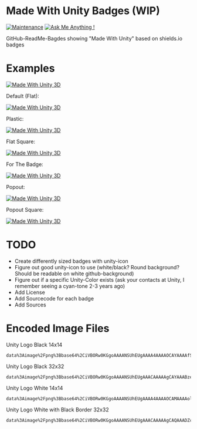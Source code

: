 # Made With Unity Badges (WIP)

[![Maintenance](https://img.shields.io/badge/Maintained%3F-yes-green.svg)](https://github.com/matthiaszarzecki/HackathonList/graphs/commit-activity) [![Ask Me Anything !](https://img.shields.io/badge/Ask%20me-anything-1abc9c.svg)](https://www.matthiaszarzecki.com)

GitHub-ReadMe-Bagdes showing "Made With Unity" based on shields.io badges

# Examples
[![Made With Unity 3D](https://img.shields.io/badge/Made%20With-Unity-blue.svg)](https://unity3d.com)


Default (Flat):

[![Made With Unity 3D](https://img.shields.io/badge/Made%20With-Unity-blue.svg?style=flat&logo=data%3Aimage%2Fpng%3Bbase64%2CiVBORw0KGgoAAAANSUhEUgAAAA4AAAAOCAMAAAAolt3jAAABklBMVEUIJCYRLjARLzEWICcbIyYcLDQdJS4dKjMdLTQeKTMeKTUeKjMeKzMeKzQeNDceNTkeNzkeODkfIy8fJi8fJjAfMDQgJzEgKDIgKTIgMTUgMjkhJjAhKDMhKTIhKTQhKzYhLDYhLDchLjUhLjYiKTAiLDciLTgjKjIjLTcjLjkkLTgnKDYnKTYnLjb%2F%2F%2F%2F%2F%2F%2F%2F%2F%2F%2F%2F%2F%2F%2F%2F%2F%2F%2F%2F%2F%2F%2F%2F%2F%2F%2F%2F%2F%2F%2F%2F%2F%2F%2F%2F%2F%2F%2F%2F%2F%2F%2F%2F%2F%2F%2F%2F%2F%2F%2F%2F%2F%2F%2F%2F%2F%2F%2F%2F%2F%2F%2F%2F%2F%2F%2F%2F%2F%2F%2F%2F%2F%2F%2F%2F%2F%2F%2F%2F%2F%2F%2F%2F%2F%2F%2F%2F%2F%2F%2F%2F%2F%2F%2F%2F%2F%2F%2F%2F%2F%2F%2F%2F%2F%2F%2F%2F%2F%2F%2F%2F%2F%2F%2F%2F%2F%2F%2F%2F%2F%2F%2F%2F%2F%2F%2F%2F%2F%2F%2F%2F%2F%2F%2F%2F%2F%2F%2F%2F%2F%2F%2F%2F%2F%2F%2F%2F%2F%2F%2F%2F%2F%2F%2F%2F%2F%2F%2F%2F%2F%2F%2F%2F%2F%2F%2F%2F%2F%2F%2F%2F%2F%2F%2F%2F%2F%2F%2F%2F%2F%2F%2F%2F%2F%2F%2F%2F%2F%2F%2F%2F%2F%2F%2F%2F%2F%2F%2F%2F%2F%2F%2F%2F%2F%2F%2F%2F%2F%2F%2F%2F%2F%2F%2F%2F%2F%2F%2F%2F%2F%2F%2F%2F%2F%2F%2F%2F%2F%2F%2F%2F%2F%2F%2F%2F%2F%2F%2F%2F%2F%2F%2F%2F%2F%2F%2F%2F%2F%2F%2F%2F%2F%2F%2F%2F%2F%2F%2F%2F%2F%2F%2F%2F%2F%2F%2F%2F%2F%2F%2F%2F%2F%2F%2F%2F%2F%2F%2F%2F%2F%2F%2F%2F%2F%2F%2F%2F%2F%2F%2F%2F%2F%2F%2F%2F%2F%2F%2F%2F%2F%2F%2F%2F%2F%2F%2F%2F%2F%2F%2F%2F%2F%2F%2F%2F%2F%2F%2F%2F%2F%2F%2F%2F%2F%2F%2F%2F%2F%2F%2F%2F%2F%2F%2F%2F%2F%2F%2F%2F%2F%2F%2F%2F%2F%2F%2F%2F%2F%2F%2F9oVHO%2FAAAAhXRSTlMAAAAAAAAAAAAAAAAAAAAAAAAAAAAAAAAAAAAAAAAAAAAAAAAAAAAAAAAAAAAAAQUGCAkMDhATFBcZGh0hIyYtNT1IS05RVFZXW1xeYWNnbG9wcXN2eHt9goaKkpWXo6usrbCztLW2ubq7vL2%2Bv8HDxsjKzNfY5OXn6%2Bzt8fP09vj5%2FP3%2BxDGH3QAAAMlJREFUeAFjUFTiZ5AWEFQ1dgwvDuIEc8WkHDJrW1tb07nBXHOb%2FPIYz7LWSgsgl8%2B9NclWjz24LrTVmUFR2b0110SE1aYhyqg%2BmkHRozXNkE2LI67KXDy7iMG7uTUnITU5s9WXhSfQi8GvtbUgMz%2BvsNVLSMbfjUHUpzVRX0VXPb7ClCujiEGSyac1xUhY1q4pwqAulkGSkdmnNd5KTiKsJqDVBcTVtLbPL410LW%2BptgRz5dUcixpbW1qzuMFcBW0dDTOnqJIQXgB6SzT11MCPiQAAAABJRU5ErkJggg%3D%3D)](https://unity3d.com)

Plastic:

[![Made With Unity 3D](https://img.shields.io/badge/Made%20With-Unity-blue.svg?style=plastic&logo=data%3Aimage%2Fpng%3Bbase64%2CiVBORw0KGgoAAAANSUhEUgAAAA4AAAAOCAMAAAAolt3jAAABklBMVEUIJCYRLjARLzEWICcbIyYcLDQdJS4dKjMdLTQeKTMeKTUeKjMeKzMeKzQeNDceNTkeNzkeODkfIy8fJi8fJjAfMDQgJzEgKDIgKTIgMTUgMjkhJjAhKDMhKTIhKTQhKzYhLDYhLDchLjUhLjYiKTAiLDciLTgjKjIjLTcjLjkkLTgnKDYnKTYnLjb%2F%2F%2F%2F%2F%2F%2F%2F%2F%2F%2F%2F%2F%2F%2F%2F%2F%2F%2F%2F%2F%2F%2F%2F%2F%2F%2F%2F%2F%2F%2F%2F%2F%2F%2F%2F%2F%2F%2F%2F%2F%2F%2F%2F%2F%2F%2F%2F%2F%2F%2F%2F%2F%2F%2F%2F%2F%2F%2F%2F%2F%2F%2F%2F%2F%2F%2F%2F%2F%2F%2F%2F%2F%2F%2F%2F%2F%2F%2F%2F%2F%2F%2F%2F%2F%2F%2F%2F%2F%2F%2F%2F%2F%2F%2F%2F%2F%2F%2F%2F%2F%2F%2F%2F%2F%2F%2F%2F%2F%2F%2F%2F%2F%2F%2F%2F%2F%2F%2F%2F%2F%2F%2F%2F%2F%2F%2F%2F%2F%2F%2F%2F%2F%2F%2F%2F%2F%2F%2F%2F%2F%2F%2F%2F%2F%2F%2F%2F%2F%2F%2F%2F%2F%2F%2F%2F%2F%2F%2F%2F%2F%2F%2F%2F%2F%2F%2F%2F%2F%2F%2F%2F%2F%2F%2F%2F%2F%2F%2F%2F%2F%2F%2F%2F%2F%2F%2F%2F%2F%2F%2F%2F%2F%2F%2F%2F%2F%2F%2F%2F%2F%2F%2F%2F%2F%2F%2F%2F%2F%2F%2F%2F%2F%2F%2F%2F%2F%2F%2F%2F%2F%2F%2F%2F%2F%2F%2F%2F%2F%2F%2F%2F%2F%2F%2F%2F%2F%2F%2F%2F%2F%2F%2F%2F%2F%2F%2F%2F%2F%2F%2F%2F%2F%2F%2F%2F%2F%2F%2F%2F%2F%2F%2F%2F%2F%2F%2F%2F%2F%2F%2F%2F%2F%2F%2F%2F%2F%2F%2F%2F%2F%2F%2F%2F%2F%2F%2F%2F%2F%2F%2F%2F%2F%2F%2F%2F%2F%2F%2F%2F%2F%2F%2F%2F%2F%2F%2F%2F%2F%2F%2F%2F%2F%2F%2F%2F%2F%2F%2F%2F%2F%2F%2F%2F%2F%2F%2F%2F%2F%2F%2F%2F%2F%2F%2F%2F%2F%2F%2F%2F%2F%2F%2F%2F%2F%2F%2F%2F%2F%2F%2F9oVHO%2FAAAAhXRSTlMAAAAAAAAAAAAAAAAAAAAAAAAAAAAAAAAAAAAAAAAAAAAAAAAAAAAAAAAAAAAAAQUGCAkMDhATFBcZGh0hIyYtNT1IS05RVFZXW1xeYWNnbG9wcXN2eHt9goaKkpWXo6usrbCztLW2ubq7vL2%2Bv8HDxsjKzNfY5OXn6%2Bzt8fP09vj5%2FP3%2BxDGH3QAAAMlJREFUeAFjUFTiZ5AWEFQ1dgwvDuIEc8WkHDJrW1tb07nBXHOb%2FPIYz7LWSgsgl8%2B9NclWjz24LrTVmUFR2b0110SE1aYhyqg%2BmkHRozXNkE2LI67KXDy7iMG7uTUnITU5s9WXhSfQi8GvtbUgMz%2BvsNVLSMbfjUHUpzVRX0VXPb7ClCujiEGSyac1xUhY1q4pwqAulkGSkdmnNd5KTiKsJqDVBcTVtLbPL410LW%2BptgRz5dUcixpbW1qzuMFcBW0dDTOnqJIQXgB6SzT11MCPiQAAAABJRU5ErkJggg%3D%3D)](https://unity3d.com)

Flat Square:

[![Made With Unity 3D](https://img.shields.io/badge/Made%20With-Unity-blue.svg?style=flat-square&logo=data%3Aimage%2Fpng%3Bbase64%2CiVBORw0KGgoAAAANSUhEUgAAAA4AAAAOCAMAAAAolt3jAAABklBMVEUIJCYRLjARLzEWICcbIyYcLDQdJS4dKjMdLTQeKTMeKTUeKjMeKzMeKzQeNDceNTkeNzkeODkfIy8fJi8fJjAfMDQgJzEgKDIgKTIgMTUgMjkhJjAhKDMhKTIhKTQhKzYhLDYhLDchLjUhLjYiKTAiLDciLTgjKjIjLTcjLjkkLTgnKDYnKTYnLjb%2F%2F%2F%2F%2F%2F%2F%2F%2F%2F%2F%2F%2F%2F%2F%2F%2F%2F%2F%2F%2F%2F%2F%2F%2F%2F%2F%2F%2F%2F%2F%2F%2F%2F%2F%2F%2F%2F%2F%2F%2F%2F%2F%2F%2F%2F%2F%2F%2F%2F%2F%2F%2F%2F%2F%2F%2F%2F%2F%2F%2F%2F%2F%2F%2F%2F%2F%2F%2F%2F%2F%2F%2F%2F%2F%2F%2F%2F%2F%2F%2F%2F%2F%2F%2F%2F%2F%2F%2F%2F%2F%2F%2F%2F%2F%2F%2F%2F%2F%2F%2F%2F%2F%2F%2F%2F%2F%2F%2F%2F%2F%2F%2F%2F%2F%2F%2F%2F%2F%2F%2F%2F%2F%2F%2F%2F%2F%2F%2F%2F%2F%2F%2F%2F%2F%2F%2F%2F%2F%2F%2F%2F%2F%2F%2F%2F%2F%2F%2F%2F%2F%2F%2F%2F%2F%2F%2F%2F%2F%2F%2F%2F%2F%2F%2F%2F%2F%2F%2F%2F%2F%2F%2F%2F%2F%2F%2F%2F%2F%2F%2F%2F%2F%2F%2F%2F%2F%2F%2F%2F%2F%2F%2F%2F%2F%2F%2F%2F%2F%2F%2F%2F%2F%2F%2F%2F%2F%2F%2F%2F%2F%2F%2F%2F%2F%2F%2F%2F%2F%2F%2F%2F%2F%2F%2F%2F%2F%2F%2F%2F%2F%2F%2F%2F%2F%2F%2F%2F%2F%2F%2F%2F%2F%2F%2F%2F%2F%2F%2F%2F%2F%2F%2F%2F%2F%2F%2F%2F%2F%2F%2F%2F%2F%2F%2F%2F%2F%2F%2F%2F%2F%2F%2F%2F%2F%2F%2F%2F%2F%2F%2F%2F%2F%2F%2F%2F%2F%2F%2F%2F%2F%2F%2F%2F%2F%2F%2F%2F%2F%2F%2F%2F%2F%2F%2F%2F%2F%2F%2F%2F%2F%2F%2F%2F%2F%2F%2F%2F%2F%2F%2F%2F%2F%2F%2F%2F%2F%2F%2F%2F%2F%2F%2F%2F%2F%2F%2F%2F%2F%2F%2F%2F%2F%2F%2F%2F%2F%2F%2F%2F%2F9oVHO%2FAAAAhXRSTlMAAAAAAAAAAAAAAAAAAAAAAAAAAAAAAAAAAAAAAAAAAAAAAAAAAAAAAAAAAAAAAQUGCAkMDhATFBcZGh0hIyYtNT1IS05RVFZXW1xeYWNnbG9wcXN2eHt9goaKkpWXo6usrbCztLW2ubq7vL2%2Bv8HDxsjKzNfY5OXn6%2Bzt8fP09vj5%2FP3%2BxDGH3QAAAMlJREFUeAFjUFTiZ5AWEFQ1dgwvDuIEc8WkHDJrW1tb07nBXHOb%2FPIYz7LWSgsgl8%2B9NclWjz24LrTVmUFR2b0110SE1aYhyqg%2BmkHRozXNkE2LI67KXDy7iMG7uTUnITU5s9WXhSfQi8GvtbUgMz%2BvsNVLSMbfjUHUpzVRX0VXPb7ClCujiEGSyac1xUhY1q4pwqAulkGSkdmnNd5KTiKsJqDVBcTVtLbPL410LW%2BptgRz5dUcixpbW1qzuMFcBW0dDTOnqJIQXgB6SzT11MCPiQAAAABJRU5ErkJggg%3D%3D)](https://unity3d.com)


For The Badge:

[![Made With Unity 3D](https://img.shields.io/badge/Made%20With-Unity-blue.svg?style=for-the-badge&logo=data%3Aimage%2Fpng%3Bbase64%2CiVBORw0KGgoAAAANSUhEUgAAAA4AAAAOCAMAAAAolt3jAAABklBMVEUIJCYRLjARLzEWICcbIyYcLDQdJS4dKjMdLTQeKTMeKTUeKjMeKzMeKzQeNDceNTkeNzkeODkfIy8fJi8fJjAfMDQgJzEgKDIgKTIgMTUgMjkhJjAhKDMhKTIhKTQhKzYhLDYhLDchLjUhLjYiKTAiLDciLTgjKjIjLTcjLjkkLTgnKDYnKTYnLjb%2F%2F%2F%2F%2F%2F%2F%2F%2F%2F%2F%2F%2F%2F%2F%2F%2F%2F%2F%2F%2F%2F%2F%2F%2F%2F%2F%2F%2F%2F%2F%2F%2F%2F%2F%2F%2F%2F%2F%2F%2F%2F%2F%2F%2F%2F%2F%2F%2F%2F%2F%2F%2F%2F%2F%2F%2F%2F%2F%2F%2F%2F%2F%2F%2F%2F%2F%2F%2F%2F%2F%2F%2F%2F%2F%2F%2F%2F%2F%2F%2F%2F%2F%2F%2F%2F%2F%2F%2F%2F%2F%2F%2F%2F%2F%2F%2F%2F%2F%2F%2F%2F%2F%2F%2F%2F%2F%2F%2F%2F%2F%2F%2F%2F%2F%2F%2F%2F%2F%2F%2F%2F%2F%2F%2F%2F%2F%2F%2F%2F%2F%2F%2F%2F%2F%2F%2F%2F%2F%2F%2F%2F%2F%2F%2F%2F%2F%2F%2F%2F%2F%2F%2F%2F%2F%2F%2F%2F%2F%2F%2F%2F%2F%2F%2F%2F%2F%2F%2F%2F%2F%2F%2F%2F%2F%2F%2F%2F%2F%2F%2F%2F%2F%2F%2F%2F%2F%2F%2F%2F%2F%2F%2F%2F%2F%2F%2F%2F%2F%2F%2F%2F%2F%2F%2F%2F%2F%2F%2F%2F%2F%2F%2F%2F%2F%2F%2F%2F%2F%2F%2F%2F%2F%2F%2F%2F%2F%2F%2F%2F%2F%2F%2F%2F%2F%2F%2F%2F%2F%2F%2F%2F%2F%2F%2F%2F%2F%2F%2F%2F%2F%2F%2F%2F%2F%2F%2F%2F%2F%2F%2F%2F%2F%2F%2F%2F%2F%2F%2F%2F%2F%2F%2F%2F%2F%2F%2F%2F%2F%2F%2F%2F%2F%2F%2F%2F%2F%2F%2F%2F%2F%2F%2F%2F%2F%2F%2F%2F%2F%2F%2F%2F%2F%2F%2F%2F%2F%2F%2F%2F%2F%2F%2F%2F%2F%2F%2F%2F%2F%2F%2F%2F%2F%2F%2F%2F%2F%2F%2F%2F%2F%2F%2F%2F%2F%2F%2F%2F%2F%2F%2F%2F%2F%2F%2F%2F%2F%2F%2F%2F%2F9oVHO%2FAAAAhXRSTlMAAAAAAAAAAAAAAAAAAAAAAAAAAAAAAAAAAAAAAAAAAAAAAAAAAAAAAAAAAAAAAQUGCAkMDhATFBcZGh0hIyYtNT1IS05RVFZXW1xeYWNnbG9wcXN2eHt9goaKkpWXo6usrbCztLW2ubq7vL2%2Bv8HDxsjKzNfY5OXn6%2Bzt8fP09vj5%2FP3%2BxDGH3QAAAMlJREFUeAFjUFTiZ5AWEFQ1dgwvDuIEc8WkHDJrW1tb07nBXHOb%2FPIYz7LWSgsgl8%2B9NclWjz24LrTVmUFR2b0110SE1aYhyqg%2BmkHRozXNkE2LI67KXDy7iMG7uTUnITU5s9WXhSfQi8GvtbUgMz%2BvsNVLSMbfjUHUpzVRX0VXPb7ClCujiEGSyac1xUhY1q4pwqAulkGSkdmnNd5KTiKsJqDVBcTVtLbPL410LW%2BptgRz5dUcixpbW1qzuMFcBW0dDTOnqJIQXgB6SzT11MCPiQAAAABJRU5ErkJggg%3D%3D)](https://unity3d.com)


Popout:

[![Made With Unity 3D](https://img.shields.io/badge/Made%20With-Unity-blue.svg?style=popout&logo=data%3Aimage%2Fpng%3Bbase64%2CiVBORw0KGgoAAAANSUhEUgAAACAAAAAgCAQAAADZc7J%2FAAADXklEQVRIx51VaUhUURQ%2BjpqlYDSa2lTaquGCkiCuWIppmFimltNo2ob%2ByvphgkJiEMUEahKW%2FyxySysbtxktB4X8oYSFWoimJimpQ%2BM2M87ybjP3vjfOG%2FfOg8e75zvfeWe79wJsR%2BzdD4enRNbmyQeos%2F3bYoIbXOdLnv%2BWqn8hIq%2B1wN0CL8nS2dtZmDot1iEzUSNI3JS%2Bm5sz3YPWk3M1mzrweGtOmqNWvp%2BMWNhuzA%2Fupk1n0Tftu7k7%2FbxPfSaptCodeGvyPGtu9V%2FtS%2BspliE0hITapK6YXP8AcAG4O0ACaNca3kMoNG412yqkivlJnXJPKQSvQNy0n1hfuRwwSCyCKlbxw6qm6CwrVXanWJBTicKgl6Mo4fH0WWxze47NtjzZxNSoSgehbDCimu6%2FHHjBPAlOoguBh4lJVLWMpterIBxZmNId3VtUuAvIPle%2FtC2dIJacfKOJz8dFmt5AQbR5aqc%2FE%2BzCKF5aZHwglUr%2FQZcuslZF05vUEM3%2Bu14ShjAm1fH86BG7tow1FQq8DGiaoZNvVJnnrhfrx38IKmjjcGjdoTaNQRMu1cOBImY0NCh%2F%2BYGukGI%2FQh2ZP4kavFa88qcQKtJa2kNs3QyFtiAy5PLQNKwdeaPIK8swr41LW%2BGjJQS5rMTujSG%2FdFxAQfeC0axJ0zrfusB%2BxEsKUjANuK7wL44iVKDg2Ok%2FHazDpEwUIjVcASdwZj3HSv4aMB261ABMEQ%2BIcBGDWnBXAZI75ulKvFjm%2Bq7qw40ZjIm1PHdacxmPInqjZkx2xrcxg1SlhAhzD%2FFfCBY%2FSAZJUE8GKXPYxOhM6zzt4qWS62l2tJxoxyHPI8jUL3cVjRNLm0JWZ%2FgdTDmfKiCAtc84cQ0EeSYDrv%2B%2BZuyuF4G3WaghIsZFzRL4sCDnMpz2DBVR4C6YwjY5i%2Bap6suZ0sEkIlyIydrvC47GALNJKcuU%2Fp3EIrB6rRPNJvJVcmeyOLH5kXwWfdVUyjJ6rXJJqPnDhlZRSIpjGUFh5zc%2BVGOHjUPeQ%2BUs%2BtS4lU%2BajL1EdfTgJsd6sIQ9zsPUuImD4jGw28QBz6FItf7uSHi%2FlTvRlXMzVVI%2B2aGeWH218bdxK%2FscCUoNE91XfTc6qNfq98x%2FSNDe4uxxiUaNEieI4h%2FlKWaUBQkICwAAAABJRU5ErkJggg%3D%3D)](https://unity3d.com)


Popout Square:

[![Made With Unity 3D](https://img.shields.io/badge/Made%20With-Unity-blue.svg?style=popout-square&logo=data%3Aimage%2Fpng%3Bbase64%2CiVBORw0KGgoAAAANSUhEUgAAACAAAAAgCAQAAADZc7J%2FAAADXklEQVRIx51VaUhUURQ%2BjpqlYDSa2lTaquGCkiCuWIppmFimltNo2ob%2ByvphgkJiEMUEahKW%2FyxySysbtxktB4X8oYSFWoimJimpQ%2BM2M87ybjP3vjfOG%2FfOg8e75zvfeWe79wJsR%2BzdD4enRNbmyQeos%2F3bYoIbXOdLnv%2BWqn8hIq%2B1wN0CL8nS2dtZmDot1iEzUSNI3JS%2Bm5sz3YPWk3M1mzrweGtOmqNWvp%2BMWNhuzA%2Fupk1n0Tftu7k7%2FbxPfSaptCodeGvyPGtu9V%2FtS%2BspliE0hITapK6YXP8AcAG4O0ACaNca3kMoNG412yqkivlJnXJPKQSvQNy0n1hfuRwwSCyCKlbxw6qm6CwrVXanWJBTicKgl6Mo4fH0WWxze47NtjzZxNSoSgehbDCimu6%2FHHjBPAlOoguBh4lJVLWMpterIBxZmNId3VtUuAvIPle%2FtC2dIJacfKOJz8dFmt5AQbR5aqc%2FE%2BzCKF5aZHwglUr%2FQZcuslZF05vUEM3%2Bu14ShjAm1fH86BG7tow1FQq8DGiaoZNvVJnnrhfrx38IKmjjcGjdoTaNQRMu1cOBImY0NCh%2F%2BYGukGI%2FQh2ZP4kavFa88qcQKtJa2kNs3QyFtiAy5PLQNKwdeaPIK8swr41LW%2BGjJQS5rMTujSG%2FdFxAQfeC0axJ0zrfusB%2BxEsKUjANuK7wL44iVKDg2Ok%2FHazDpEwUIjVcASdwZj3HSv4aMB261ABMEQ%2BIcBGDWnBXAZI75ulKvFjm%2Bq7qw40ZjIm1PHdacxmPInqjZkx2xrcxg1SlhAhzD%2FFfCBY%2FSAZJUE8GKXPYxOhM6zzt4qWS62l2tJxoxyHPI8jUL3cVjRNLm0JWZ%2FgdTDmfKiCAtc84cQ0EeSYDrv%2B%2BZuyuF4G3WaghIsZFzRL4sCDnMpz2DBVR4C6YwjY5i%2Bap6suZ0sEkIlyIydrvC47GALNJKcuU%2Fp3EIrB6rRPNJvJVcmeyOLH5kXwWfdVUyjJ6rXJJqPnDhlZRSIpjGUFh5zc%2BVGOHjUPeQ%2BUs%2BtS4lU%2BajL1EdfTgJsd6sIQ9zsPUuImD4jGw28QBz6FItf7uSHi%2FlTvRlXMzVVI%2B2aGeWH218bdxK%2FscCUoNE91XfTc6qNfq98x%2FSNDe4uxxiUaNEieI4h%2FlKWaUBQkICwAAAABJRU5ErkJggg%3D%3D)](https://unity3d.com)


# TODO
- Create differently sized badges with unity-icon
- Figure out good unity-icon to use (white/black? Round background? Should be readable on white github-background)
- Figure out if a specific Unity-Color exists (ask your contacts at Unity, I remember seeing a cyan-tone 2-3 years ago)
- Add License
- Add Sourcecode for each badge
- Add Sources

# Encoded Image Files
Unity Logo Black 14x14

```
data%3Aimage%2Fpng%3Bbase64%2CiVBORw0KGgoAAAANSUhEUgAAAA4AAAAOCAYAAAAfSC3RAAACE0lEQVQoz2XSv6tXdRzH8efrfT7fX%2FdaXutaSS53CsJFUZOmiEAaNGgwh5AIt7akodoSHRS9uAguXQgdLkENBYI4BBEOEvUPtGhxJb2ldvV%2Bzz3n8341JATe5%2F7YnlrY9RpEUkeFP%2F9eZUfMULdNQFDWEoe2KHO3pTfCvFMzr6RzsfBUlogOsPcBp5U%2BANoigwFJq8BisLl5tXWBtp4HXrX9lTPfx%2FzBf3BPoBf%2Fh07G45kj0ZS7gkXX%2BoEzd%2FauH9XwS8CcMz8F5hWx9wkU0eWR%2BWZ2ua%2F9D6t3bh3D%2BVsXdhdeKGpOua8X%2B8wLwLrtgwEg673IWO42pldr37397HMvPByMxkgwoPnC6bWa0zMNXse%2BIXSgAMcwSwARzXg0mb2siElm5oAYg97qu8fHa27cYzgC%2BTvXvFccOYmMMBDSWNJWnGNwAiMDQWlFEBUIeqNpcfhSW7RR2vwy7JXp4wdHR5OZbjAY0vc9Jr6OwfBsre33VXG%2FiTgczrmQxKPaLq0%2FevhhlPJuGT%2Fz7d2V3yfTaUsaMrvPEdujNB87%2ByHwutHPzdyOl2mzEm3363A0uSXpk8ns1leiKT%2BB%2FkFaRVRFcyLMmiIOJ3ny6XOWwNfdxJxhubG2i%2FgG8iZiTaUsAn%2FJ3Ny8nLndRNwWfGZ8DjgBzZAnx9n%2BJfHKJohg0CWIH%2Fui%2FTX0fJPel%2FCmzCHja0j8C6%2FgByEcpYz%2BAAAAAElFTkSuQmCC
```

Unity Logo Black 32x32
```
data%3Aimage%2Fpng%3Bbase64%2CiVBORw0KGgoAAAANSUhEUgAAACAAAAAgCAYAAABzenr0AAAGmUlEQVR42q2XW4hVVRjHv2mGmXG8zDjZ3M45%2B3722ffr2WvvMzpOWnh56CFf0l4Ke6ikh4iIiIpEpQhCQ0jIwohK6KEoKqGgiKLLSxQZURiloZQRmkSWXey%2F9rDP2ZPjZULhx5q1z17r%2B%2B9vfZclSW5GipPO4LeoFoQkeAlprRVEU1PU3XUFyVaTVC8j1U2plrao2mpRZbJFStyiupORZCck%2BS2QUd1LSXNSPGuSFLT48yHVS9eoTrpdcdinosU2Vo0mFVx2AZqXLoCxULaTuxU3ewP7%2FgDOFuD5M5IVUsH8BWQQAOOV5W0B3di0IXvZTTD4HPb5FvzNjc0NOyQ4zT5AYP4CpBBfGuXg%2FewOfO1BrD0Dzl4qgpkENSMh8D8EgCp%2BF700gvE%2FLmDoF8VOj831m2Q1twhmSGC%2BAjISbUZjokmCEb2OeXljLuZz2WZPwc0bZaNZgYB3znMMLyt2TOCSBSgQsB4euFZ2suWa27pHcbJ%2FsOZLxWb7ZCe9RTKbDdlh3RhJNBOSG%2FENJaO%2FgS9K86OSxZaAiwhYuYL6%2BxaY%2BO1wezG%2BWtCDV2BIBz0yjEkWDMIwBFDVimjcjpdA1NftNVbygmzG68teEP30asG%2FgAA1W069q6%2BxRc07Uriaj5o3ub8iGj1ig6cRjMI4R4SACaTVmB3y6N6qdoydlvXYEh02pLjpybYIO9mq2OfLAijTA2YK8YrDqtM5ZxzFizjjnvFanQoBCjwgWDFN2PhyCKhYYQPvnsrXYK3caO4SVZ%2BqLoQ6nZiQ7fQ9wZozCwKqBszS7PSIarNS4GQv9Q8s6iXqot7%2Bgdzlig3jLqMRO6AxN6RRJyR86fNq%2BazVYFTQQppwGP%2Ft3tIxnKraceUcAaIfmTjLI5h33O5Pvqo6k329%2FQto0eAw1XQvzwotT8uERpyArgITTrS6YwBfr0e3S7JLYj0ggQenlaSzq2JzQ0kAI8Vr2YrLDneMt85W6t6B4bHagKiHOOeI6hCpAWREmwm3SaNu3C057MNSqn0kG1633HBJMSJSzYTTh9T8pr2%2FlTxcFuBA9dGyQgjYX9H97gnZgCGGOl8Y7qDltSFG9IdbyvFSq9trq5pOHNHwEC8xiAhle1%2FhoZrJVuUCEBwOHn5fNg7%2BBDth4H4Y3gFj28%2FDNtVh2xAPR4uNRTPcPy4rNC6rOTXDJwHGAcQmm%2FJ3rPjpiYZPJLtZjIU%2F8sWXiZM13VardYOqdRNYJLq8dLMZXCYhSA%2BpViSoVkAkeQkPnN8vnwB2XNHDMaUeUoHU8EsEVXjrs5oRLqsYEQQETeR9vEpG8%2FjPZmfg2mc1h%2B1FtD%2BD8Xzs4yPe%2F7lYiz6wR5Q9KuC1QrHYDDbbkHdEJ3usinkuoBJEPKBWYaNT6mwRu%2FGM6ggyw0%2BpARfqbnIOGoqQZEb3KZ0g%2FEuqh5moBMSRdASfEefg65%2FIAxxelxt%2B1Bag81SaXjUtetmJcpfTnMl9g0PLupYsXUYKgskIsnOEKGaIyhgMoEoeLNX%2FNyXFJ44AATUz4fTIaGCl29EjbQENCBhct4b6Riem0DhOKqX6X9WcvWOCTiMVlYZHxpHPAem5CHjHiWHcAy68EF7faVro%2B3q0CUcwIwApKzhpMPteEN84S8DQurVEAwNUkc1p1WudLBekur9iT0Vxif%2Fr7esnxAepNuo7z28jaAMXv9ZpOOwrUfEXC6qf9wrBbt5ZEnAaMSDPLUAyCQKm8NKJWVVRc3f39S%2BkgcVLCe7GF8cEI9z9KDY%2B8PAsiNtXNDfjXnioJrlU5RlgJwc67mcfi2hmFxJAeHEaFJ4ojmSn6rQIm3MBuRAcGWii0gUcrEseL605IWqhAHcvwt8%2FlTrroziyiwrglDxRkD0JAUsKAfloJRibGGOM4SjvhOW0xDtT5T1qTrK2YseXJICnaBMd8lZE8M2YbwS7wK8w%2FraCMgzja%2BCBYYzwBBfAYyG%2BrXxBxW8flObHRYtdKVrpJQsgibuazzGOy1aXaETvl%2FIe5O59C4YehNhJ2YwGIa5ktAw7IKMvgPkJUEA1XE7DbIpGk5XThYC5gIjvMB6a%2B1oe31Vcy%2BfnAVD3MtIhQg8mCdVsR1GC54NgMVZFYQLzPwLDSMhszKBhjvcGIWSl5LAH0Fnf5ed9EQGHcWldCAjM1wPoByaDCEYmgAB%2BO8pHyWXYa5L%2Fd20Uzes63kdkN%2F2k6LSla9h%2BEUFacPkEOFxAiwvIj0nlc7%2FVBTTZyzbDS7xjHhPsdHMFri%2F4F%2FJEeXrIS4d3AAAAAElFTkSuQmCC
```

Unity Logo White 14x14
```
data%3Aimage%2Fpng%3Bbase64%2CiVBORw0KGgoAAAANSUhEUgAAAA4AAAAOCAMAAAAolt3jAAABklBMVEUIJCYRLjARLzEWICcbIyYcLDQdJS4dKjMdLTQeKTMeKTUeKjMeKzMeKzQeNDceNTkeNzkeODkfIy8fJi8fJjAfMDQgJzEgKDIgKTIgMTUgMjkhJjAhKDMhKTIhKTQhKzYhLDYhLDchLjUhLjYiKTAiLDciLTgjKjIjLTcjLjkkLTgnKDYnKTYnLjb%2F%2F%2F%2F%2F%2F%2F%2F%2F%2F%2F%2F%2F%2F%2F%2F%2F%2F%2F%2F%2F%2F%2F%2F%2F%2F%2F%2F%2F%2F%2F%2F%2F%2F%2F%2F%2F%2F%2F%2F%2F%2F%2F%2F%2F%2F%2F%2F%2F%2F%2F%2F%2F%2F%2F%2F%2F%2F%2F%2F%2F%2F%2F%2F%2F%2F%2F%2F%2F%2F%2F%2F%2F%2F%2F%2F%2F%2F%2F%2F%2F%2F%2F%2F%2F%2F%2F%2F%2F%2F%2F%2F%2F%2F%2F%2F%2F%2F%2F%2F%2F%2F%2F%2F%2F%2F%2F%2F%2F%2F%2F%2F%2F%2F%2F%2F%2F%2F%2F%2F%2F%2F%2F%2F%2F%2F%2F%2F%2F%2F%2F%2F%2F%2F%2F%2F%2F%2F%2F%2F%2F%2F%2F%2F%2F%2F%2F%2F%2F%2F%2F%2F%2F%2F%2F%2F%2F%2F%2F%2F%2F%2F%2F%2F%2F%2F%2F%2F%2F%2F%2F%2F%2F%2F%2F%2F%2F%2F%2F%2F%2F%2F%2F%2F%2F%2F%2F%2F%2F%2F%2F%2F%2F%2F%2F%2F%2F%2F%2F%2F%2F%2F%2F%2F%2F%2F%2F%2F%2F%2F%2F%2F%2F%2F%2F%2F%2F%2F%2F%2F%2F%2F%2F%2F%2F%2F%2F%2F%2F%2F%2F%2F%2F%2F%2F%2F%2F%2F%2F%2F%2F%2F%2F%2F%2F%2F%2F%2F%2F%2F%2F%2F%2F%2F%2F%2F%2F%2F%2F%2F%2F%2F%2F%2F%2F%2F%2F%2F%2F%2F%2F%2F%2F%2F%2F%2F%2F%2F%2F%2F%2F%2F%2F%2F%2F%2F%2F%2F%2F%2F%2F%2F%2F%2F%2F%2F%2F%2F%2F%2F%2F%2F%2F%2F%2F%2F%2F%2F%2F%2F%2F%2F%2F%2F%2F%2F%2F%2F%2F%2F%2F%2F%2F%2F%2F%2F%2F%2F%2F%2F%2F%2F%2F%2F%2F%2F%2F%2F%2F%2F%2F%2F%2F%2F%2F%2F%2F%2F%2F%2F%2F9oVHO%2FAAAAhXRSTlMAAAAAAAAAAAAAAAAAAAAAAAAAAAAAAAAAAAAAAAAAAAAAAAAAAAAAAAAAAAAAAQUGCAkMDhATFBcZGh0hIyYtNT1IS05RVFZXW1xeYWNnbG9wcXN2eHt9goaKkpWXo6usrbCztLW2ubq7vL2%2Bv8HDxsjKzNfY5OXn6%2Bzt8fP09vj5%2FP3%2BxDGH3QAAAMlJREFUeAFjUFTiZ5AWEFQ1dgwvDuIEc8WkHDJrW1tb07nBXHOb%2FPIYz7LWSgsgl8%2B9NclWjz24LrTVmUFR2b0110SE1aYhyqg%2BmkHRozXNkE2LI67KXDy7iMG7uTUnITU5s9WXhSfQi8GvtbUgMz%2BvsNVLSMbfjUHUpzVRX0VXPb7ClCujiEGSyac1xUhY1q4pwqAulkGSkdmnNd5KTiKsJqDVBcTVtLbPL410LW%2BptgRz5dUcixpbW1qzuMFcBW0dDTOnqJIQXgB6SzT11MCPiQAAAABJRU5ErkJggg%3D%3D
```

Unity Logo White with Black Border 32x32
```
data%3Aimage%2Fpng%3Bbase64%2CiVBORw0KGgoAAAANSUhEUgAAACAAAAAgCAQAAADZc7J%2FAAADXklEQVRIx51VaUhUURQ%2BjpqlYDSa2lTaquGCkiCuWIppmFimltNo2ob%2ByvphgkJiEMUEahKW%2FyxySysbtxktB4X8oYSFWoimJimpQ%2BM2M87ybjP3vjfOG%2FfOg8e75zvfeWe79wJsR%2BzdD4enRNbmyQeos%2F3bYoIbXOdLnv%2BWqn8hIq%2B1wN0CL8nS2dtZmDot1iEzUSNI3JS%2Bm5sz3YPWk3M1mzrweGtOmqNWvp%2BMWNhuzA%2Fupk1n0Tftu7k7%2FbxPfSaptCodeGvyPGtu9V%2FtS%2BspliE0hITapK6YXP8AcAG4O0ACaNca3kMoNG412yqkivlJnXJPKQSvQNy0n1hfuRwwSCyCKlbxw6qm6CwrVXanWJBTicKgl6Mo4fH0WWxze47NtjzZxNSoSgehbDCimu6%2FHHjBPAlOoguBh4lJVLWMpterIBxZmNId3VtUuAvIPle%2FtC2dIJacfKOJz8dFmt5AQbR5aqc%2FE%2BzCKF5aZHwglUr%2FQZcuslZF05vUEM3%2Bu14ShjAm1fH86BG7tow1FQq8DGiaoZNvVJnnrhfrx38IKmjjcGjdoTaNQRMu1cOBImY0NCh%2F%2BYGukGI%2FQh2ZP4kavFa88qcQKtJa2kNs3QyFtiAy5PLQNKwdeaPIK8swr41LW%2BGjJQS5rMTujSG%2FdFxAQfeC0axJ0zrfusB%2BxEsKUjANuK7wL44iVKDg2Ok%2FHazDpEwUIjVcASdwZj3HSv4aMB261ABMEQ%2BIcBGDWnBXAZI75ulKvFjm%2Bq7qw40ZjIm1PHdacxmPInqjZkx2xrcxg1SlhAhzD%2FFfCBY%2FSAZJUE8GKXPYxOhM6zzt4qWS62l2tJxoxyHPI8jUL3cVjRNLm0JWZ%2FgdTDmfKiCAtc84cQ0EeSYDrv%2B%2BZuyuF4G3WaghIsZFzRL4sCDnMpz2DBVR4C6YwjY5i%2Bap6suZ0sEkIlyIydrvC47GALNJKcuU%2Fp3EIrB6rRPNJvJVcmeyOLH5kXwWfdVUyjJ6rXJJqPnDhlZRSIpjGUFh5zc%2BVGOHjUPeQ%2BUs%2BtS4lU%2BajL1EdfTgJsd6sIQ9zsPUuImD4jGw28QBz6FItf7uSHi%2FlTvRlXMzVVI%2B2aGeWH218bdxK%2FscCUoNE91XfTc6qNfq98x%2FSNDe4uxxiUaNEieI4h%2FlKWaUBQkICwAAAABJRU5ErkJggg%3D%3D
```
